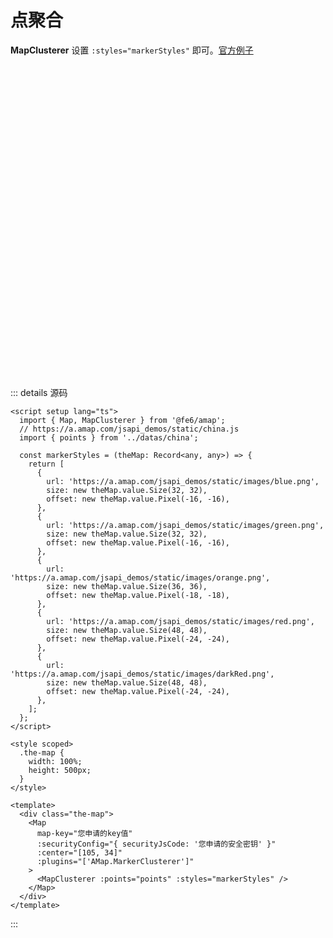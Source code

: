# 点聚合

**MapClusterer** 设置 `:styles="markerStyles"` 即可。[官方例子](https://lbs.amap.com/demo/jsapi-v2/example/mass-markers/markerclusterer)

<script setup lang="ts">
  import { Map, MapClusterer } from '../../components';
  import { points } from '../datas/china';

  const markerStyles = (theMap: Record<any, any>) => {
    return [
      {
        url: 'https://a.amap.com/jsapi_demos/static/images/blue.png',
        size: new theMap.value.Size(32, 32),
        offset: new theMap.value.Pixel(-16, -16),
      },
      {
        url: 'https://a.amap.com/jsapi_demos/static/images/green.png',
        size: new theMap.value.Size(32, 32),
        offset: new theMap.value.Pixel(-16, -16),
      },
      {
        url: 'https://a.amap.com/jsapi_demos/static/images/orange.png',
        size: new theMap.value.Size(36, 36),
        offset: new theMap.value.Pixel(-18, -18),
      },
      {
        url: 'https://a.amap.com/jsapi_demos/static/images/red.png',
        size: new theMap.value.Size(48, 48),
        offset: new theMap.value.Pixel(-24, -24),
      },
      {
        url: 'https://a.amap.com/jsapi_demos/static/images/darkRed.png',
        size: new theMap.value.Size(48, 48),
        offset: new theMap.value.Pixel(-24, -24),
      },
    ];
  };
</script>

<style scoped>
  .the-map {
    width: 100%;
    height: 500px;
  }
</style>

<div class="the-map">
  <Map
    map-key="e37740bc1cc102bdc13fe10b02d82de6"
    :center="[105, 34]"
    :zoom="4"
    :securityConfig="{ securityJsCode: '618328f70209e0ce7566f84258326f5d' }"
    :plugins="['AMap.MarkerClusterer']"
  >
    <MapClusterer :points="points" :styles="markerStyles" />
  </Map>
</div>

::: details 源码
```html{6-34,52}
<script setup lang="ts">
  import { Map, MapClusterer } from '@fe6/amap';
  // https://a.amap.com/jsapi_demos/static/china.js
  import { points } from '../datas/china';

  const markerStyles = (theMap: Record<any, any>) => {
    return [
      {
        url: 'https://a.amap.com/jsapi_demos/static/images/blue.png',
        size: new theMap.value.Size(32, 32),
        offset: new theMap.value.Pixel(-16, -16),
      },
      {
        url: 'https://a.amap.com/jsapi_demos/static/images/green.png',
        size: new theMap.value.Size(32, 32),
        offset: new theMap.value.Pixel(-16, -16),
      },
      {
        url: 'https://a.amap.com/jsapi_demos/static/images/orange.png',
        size: new theMap.value.Size(36, 36),
        offset: new theMap.value.Pixel(-18, -18),
      },
      {
        url: 'https://a.amap.com/jsapi_demos/static/images/red.png',
        size: new theMap.value.Size(48, 48),
        offset: new theMap.value.Pixel(-24, -24),
      },
      {
        url: 'https://a.amap.com/jsapi_demos/static/images/darkRed.png',
        size: new theMap.value.Size(48, 48),
        offset: new theMap.value.Pixel(-24, -24),
      },
    ];
  };
</script>

<style scoped>
  .the-map {
    width: 100%;
    height: 500px;
  }
</style>

<template>
  <div class="the-map">
    <Map
      map-key="您申请的key值"
      :securityConfig="{ securityJsCode: '您申请的安全密钥' }"
      :center="[105, 34]"
      :plugins="['AMap.MarkerClusterer']"
    >
      <MapClusterer :points="points" :styles="markerStyles" />
    </Map>
  </div>
</template>
```
:::
